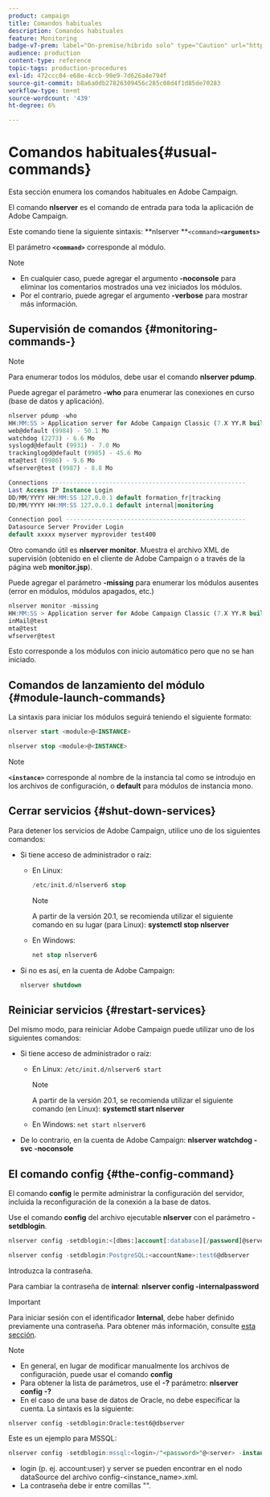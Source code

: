 ```yaml
---
product: campaign
title: Comandos habituales
description: Comandos habituales
feature: Monitoring
badge-v7-prem: label="On-premise/híbrido solo" type="Caution" url="https://experienceleague.adobe.com/docs/campaign-classic/using/installing-campaign-classic/architecture-and-hosting-models/hosting-models-lp/hosting-models.html?lang=es" tooltip="Se aplica solo a implementaciones On-premise e híbridas"
audience: production
content-type: reference
topic-tags: production-procedures
exl-id: 472ccc04-e68e-4ccb-90e9-7d626a4e794f
source-git-commit: b8a6a0db27826309456c285c08d4f1d85de70283
workflow-type: tm+mt
source-wordcount: '439'
ht-degree: 6%

---
```


# Comandos habituales{#usual-commands}



Esta sección enumera los comandos habituales en Adobe Campaign.

El comando **nlserver** es el comando de entrada para toda la aplicación de Adobe Campaign.

Este comando tiene la siguiente sintaxis: **nlserver **`<command>`****`<arguments>`****

El parámetro **`<command>`** corresponde al módulo.

>[!NOTE]
>
>* En cualquier caso, puede agregar el argumento **-noconsole** para eliminar los comentarios mostrados una vez iniciados los módulos.
>* Por el contrario, puede agregar el argumento **-verbose** para mostrar más información.
>

## Supervisión de comandos {#monitoring-commands-}

>[!NOTE]
>
>Para enumerar todos los módulos, debe usar el comando **nlserver pdump**.

Puede agregar el parámetro **-who** para enumerar las conexiones en curso (base de datos y aplicación).

```sql
nlserver pdump -who
HH:MM:SS > Application server for Adobe Campaign Classic (7.X YY.R build XXX@SHA1) of DD/MM/YYYY
web@default (9984) - 50.1 Mo
watchdog (2273) - 6.6 Mo
syslogd@default (9931) - 7.0 Mo
trackinglogd@default (9985) - 45.6 Mo
mta@test (9986) - 9.6 Mo
wfserver@test (9987) - 8.8 Mo

Connections ------------------------------------------------------
Last Access IP Instance Login 
DD/MM/YYYY HH:MM:SS 127.0.0.1 default formation_fr|tracking
DD/MM/YYYY HH:MM:SS 127.0.0.1 default internal|monitoring

Connection pool --------------------------------------------------
Datasource Server Provider Login 
default xxxxx myserver myprovider test400
```

Otro comando útil es **nlserver monitor**. Muestra el archivo XML de supervisión (obtenido en el cliente de Adobe Campaign o a través de la página web **monitor.jsp**).

Puede agregar el parámetro **-missing** para enumerar los módulos ausentes (error en módulos, módulos apagados, etc.)

```sql
nlserver monitor -missing
HH:MM:SS > Application server for Adobe Campaign Classic (7.X YY.R build XXX@SHA1) of DD/MM/YYYY
inMail@test
mta@test
wfserver@test
```

Esto corresponde a los módulos con inicio automático pero que no se han iniciado.

## Comandos de lanzamiento del módulo {#module-launch-commands}

La sintaxis para iniciar los módulos seguirá teniendo el siguiente formato:

```sql
nlserver start <module>@<INSTANCE>
```

```sql
nlserver stop <module>@<INSTANCE>
```

>[!NOTE]
>
>**`<instance>`** corresponde al nombre de la instancia tal como se introdujo en los archivos de configuración, o **default** para módulos de instancia mono.

## Cerrar servicios {#shut-down-services}

Para detener los servicios de Adobe Campaign, utilice uno de los siguientes comandos:

* Si tiene acceso de administrador o raíz:

   * En Linux:

     ```sql
     /etc/init.d/nlserver6 stop
     ```

     >[!NOTE]
     >
     >A partir de la versión 20.1, se recomienda utilizar el siguiente comando en su lugar (para Linux): **systemctl stop nlserver**

   * En Windows:

     ```sql
     net stop nlserver6
     ```

* Si no es así, en la cuenta de Adobe Campaign:

  ```sql
  nlserver shutdown 
  ```

## Reiniciar servicios {#restart-services}

Del mismo modo, para reiniciar Adobe Campaign puede utilizar uno de los siguientes comandos:

* Si tiene acceso de administrador o raíz:

   * En Linux: `/etc/init.d/nlserver6 start`

     >[!NOTE]
     >
     >A partir de la versión 20.1, se recomienda utilizar el siguiente comando (en Linux): **systemctl start nlserver**

   * En Windows: `net start nlserver6`

* De lo contrario, en la cuenta de Adobe Campaign: **nlserver watchdog -svc -noconsole**

## El comando config {#the-config-command}

El comando **config** le permite administrar la configuración del servidor, incluida la reconfiguración de la conexión a la base de datos.

Use el comando **config** del archivo ejecutable **nlserver** con el parámetro **-setdblogin**.

```sql
nlserver config -setdblogin:<[dbms:]account[:database][/password]@server>
```

```sql
nlserver config -setdblogin:PostgreSQL:<accountName>:test6@dbserver
```

Introduzca la contraseña.

Para cambiar la contraseña de **internal**: **nlserver config -internalpassword**

>[!IMPORTANT]
>
>Para iniciar sesión con el identificador **Internal**, debe haber definido previamente una contraseña. Para obtener más información, consulte [esta sección](../../installation/using/configuring-campaign-server.md#internal-identifier).

>[!NOTE]
>
>* En general, en lugar de modificar manualmente los archivos de configuración, puede usar el comando **config**
>* Para obtener la lista de parámetros, use el **-?** parámetro: **nlserver config -?**
>* En el caso de una base de datos de Oracle, no debe especificar la cuenta. La sintaxis es la siguiente:
>
>  `nlserver config -setdblogin:Oracle:test6@dbserver`
>

Este es un ejemplo para MSSQL:

```sql
nlserver config -setdblogin:mssql:<login>/"<password>"@<server> -instance:<instance_name> 
```

* login (p. ej. account:user) y server se pueden encontrar en el nodo dataSource del archivo config-&lt;instance_name>.xml.
* La contraseña debe ir entre comillas &quot;&quot;.


